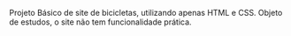 Projeto Básico de site de bicicletas, utilizando apenas HTML e CSS.
Objeto de estudos, o site não tem funcionalidade prática.
